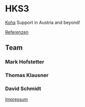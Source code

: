 # HKS3

[Koha](https://koha-community.org/) Support in Austria and beyond!

[Referenzen](referenzen.html)

## Team

### Mark Hofstetter

### Thomas Klausner

### David Schmidt


[Impressum](impressum.html)
